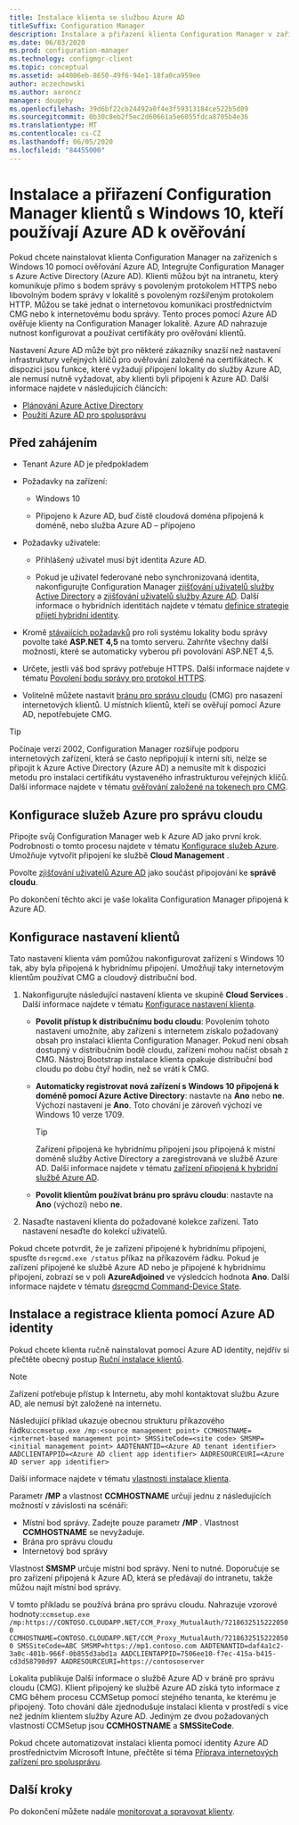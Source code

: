 ```yaml
---
title: Instalace klienta se službou Azure AD
titleSuffix: Configuration Manager
description: Instalace a přiřazení klienta Configuration Manager v zařízeních s Windows 10 pomocí Azure Active Directory pro ověřování
ms.date: 06/03/2020
ms.prod: configuration-manager
ms.technology: configmgr-client
ms.topic: conceptual
ms.assetid: a44006eb-8650-49f6-94e1-18fa0ca959ee
author: aczechowski
ms.author: aaroncz
manager: dougeby
ms.openlocfilehash: 39d6bf22cb24492a0f4e3f59313184ce522b5d09
ms.sourcegitcommit: 0b30c8eb2f5ec2d60661a5e6055fdca8705b4e36
ms.translationtype: MT
ms.contentlocale: cs-CZ
ms.lasthandoff: 06/05/2020
ms.locfileid: "84455000"
---
```

# <a name="install-and-assign-configuration-manager-windows-10-clients-using-azure-ad-for-authentication"></a>Instalace a přiřazení Configuration Manager klientů s Windows 10, kteří používají Azure AD k ověřování

Pokud chcete nainstalovat klienta Configuration Manager na zařízeních s Windows 10 pomocí ověřování Azure AD, Integrujte Configuration Manager s Azure Active Directory (Azure AD). Klienti můžou být na intranetu, který komunikuje přímo s bodem správy s povoleným protokolem HTTPS nebo libovolným bodem správy v lokalitě s povoleným rozšířeným protokolem HTTP. Můžou se také jednat o internetovou komunikaci prostřednictvím CMG nebo k internetovému bodu správy. Tento proces pomocí Azure AD ověřuje klienty na Configuration Manager lokalitě. Azure AD nahrazuje nutnost konfigurovat a používat certifikáty pro ověřování klientů.

Nastavení Azure AD může být pro některé zákazníky snazší než nastavení infrastruktury veřejných klíčů pro ověřování založené na certifikátech. K dispozici jsou funkce, které vyžadují připojení lokality do služby Azure AD, ale nemusí nutně vyžadovat, aby klienti byli připojeni k Azure AD.<!-- SCCMDocs issue 1259 --> Další informace najdete v následujících článcích:

- [Plánování Azure Active Directory](../../plan-design/security/plan-for-security.md#bkmk_planazuread)
- [Použití Azure AD pro spolusprávu](../../../comanage/quickstart-hybrid-aad.md)

## <a name="before-you-begin"></a>Před zahájením

- Tenant Azure AD je předpokladem  

- Požadavky na zařízení:  

  - Windows 10  

  - Připojeno k Azure AD, buď čistě cloudová doména připojená k doméně, nebo služba Azure AD – připojeno  

- Požadavky uživatele:  

  - Přihlášený uživatel musí být identita Azure AD.

  - Pokud je uživatel federované nebo synchronizovaná identita, nakonfigurujte Configuration Manager [zjišťování uživatelů služby Active Directory](../../servers/deploy/configure/about-discovery-methods.md#bkmk_aboutUser) a [zjišťování uživatelů služby Azure AD](../../servers/deploy/configure/about-discovery-methods.md#azureaddisc). Další informace o hybridních identitách najdete v tématu [definice strategie přijetí hybridní identity](https://docs.microsoft.com/azure/active-directory/hybrid/plan-hybrid-identity-design-considerations-identity-adoption-strategy).<!--497750-->

- Kromě [stávajících požadavků](../../plan-design/configs/site-and-site-system-prerequisites.md#bkmk_2012MPpreq) pro roli systému lokality bodu správy povolte také **ASP.NET 4,5** na tomto serveru. Zahrňte všechny další možnosti, které se automaticky vyberou při povolování ASP.NET 4,5.  

- Určete, jestli váš bod správy potřebuje HTTPS. Další informace najdete v tématu [Povolení bodu správy pro protokol HTTPS](../manage/cmg/certificates-for-cloud-management-gateway.md#bkmk_mphttps).  

- Volitelně můžete nastavit [bránu pro správu cloudu](../manage/cmg/plan-cloud-management-gateway.md) (CMG) pro nasazení internetových klientů. U místních klientů, kteří se ověřují pomocí Azure AD, nepotřebujete CMG.  

> [!TIP]
> Počínaje verzí 2002,<!--5686290--> Configuration Manager rozšiřuje podporu internetových zařízení, která se často nepřipojují k interní síti, nelze se připojit k Azure Active Directory (Azure AD) a nemusíte mít k dispozici metodu pro instalaci certifikátu vystaveného infrastrukturou veřejných klíčů. Další informace najdete v tématu [ověřování založené na tokenech pro CMG](deploy-clients-cmg-token.md).

## <a name="configure-azure-services-for-cloud-management"></a>Konfigurace služeb Azure pro správu cloudu

Připojte svůj Configuration Manager web k Azure AD jako první krok. Podrobnosti o tomto procesu najdete v tématu [Konfigurace služeb Azure](../../servers/deploy/configure/azure-services-wizard.md). Umožňuje vytvořit připojení ke službě **Cloud Management** .

Povolte [zjišťování uživatelů Azure AD](../../servers/deploy/configure/configure-discovery-methods.md#azureaadisc) jako součást připojování ke **správě cloudu**.

Po dokončení těchto akcí je vaše lokalita Configuration Manager připojená k Azure AD.

## <a name="configure-client-settings"></a>Konfigurace nastavení klientů

Tato nastavení klienta vám pomůžou nakonfigurovat zařízení s Windows 10 tak, aby byla připojená k hybridnímu připojení. Umožňují taky internetovým klientům používat CMG a cloudový distribuční bod.

1. Nakonfigurujte následující nastavení klienta ve skupině **Cloud Services** . Další informace najdete v tématu [Konfigurace nastavení klienta](configure-client-settings.md).

    - **Povolit přístup k distribučnímu bodu cloudu**: Povolením tohoto nastavení umožníte, aby zařízení s internetem získalo požadovaný obsah pro instalaci klienta Configuration Manager. Pokud není obsah dostupný v distribučním bodě cloudu, zařízení mohou načíst obsah z CMG. Nástroj Bootstrap instalace klienta opakuje distribuční bod cloudu po dobu čtyř hodin, než se vrátí k CMG.<!--495533-->  

    - **Automaticky registrovat nová zařízení s Windows 10 připojená k doméně pomocí Azure Active Directory**: nastavte na **Ano** nebo **ne**. Výchozí nastavení je **Ano**. Toto chování je zároveň výchozí ve Windows 10 verze 1709.

        > [!TIP]
        > Zařízení připojená ke hybridnímu připojení jsou připojená k místní doméně služby Active Directory a zaregistrovaná ve službě Azure AD. Další informace najdete v tématu [zařízení připojená k hybridní službě Azure AD](https://docs.microsoft.com/azure/active-directory/devices/concept-azure-ad-join-hybrid).<!-- MEMDocs#325 -->

    - **Povolit klientům používat bránu pro správu cloudu**: nastavte na **Ano** (výchozí) nebo **ne**.  

2. Nasaďte nastavení klienta do požadované kolekce zařízení. Tato nastavení nesaďte do kolekcí uživatelů.

Pokud chcete potvrdit, že je zařízení připojené k hybridnímu připojení, spusťte `dsregcmd.exe /status` příkaz na příkazovém řádku. Pokud je zařízení připojené ke službě Azure AD nebo je připojené k hybridnímu připojení, zobrazí se v poli **AzureAdjoined** ve výsledcích hodnota **Ano**. Další informace najdete v tématu [dsregcmd Command-Device State](https://docs.microsoft.com/azure/active-directory/devices/troubleshoot-device-dsregcmd).

## <a name="install-and-register-the-client-using-azure-ad-identity"></a>Instalace a registrace klienta pomocí Azure AD identity

Pokud chcete klienta ručně nainstalovat pomocí Azure AD identity, nejdřív si přečtěte obecný postup [Ruční instalace klientů](deploy-clients-to-windows-computers.md#BKMK_Manual).

> [!Note]  
> Zařízení potřebuje přístup k Internetu, aby mohl kontaktovat službu Azure AD, ale nemusí být založené na internetu.

Následující příklad ukazuje obecnou strukturu příkazového řádku:`ccmsetup.exe /mp:<source management point> CCMHOSTNAME=<internet-based management point> SMSSiteCode=<site code> SMSMP=<initial management point> AADTENANTID=<Azure AD tenant identifier> AADCLIENTAPPID=<Azure AD client app identifier> AADRESOURCEURI=<Azure AD server app identifier>`

Další informace najdete v tématu [vlastnosti instalace klienta](about-client-installation-properties.md).

Parametr **/MP** a vlastnost **CCMHOSTNAME** určují jednu z následujících možností v závislosti na scénáři:

- Místní bod správy. Zadejte pouze parametr **/MP** . Vlastnost **CCMHOSTNAME** se nevyžaduje.
- Brána pro správu cloudu
- Internetový bod správy

Vlastnost **SMSMP** určuje místní bod správy. Není to nutné. Doporučuje se pro zařízení připojená k Azure AD, která se předávají do intranetu, takže můžou najít místní bod správy.

V tomto příkladu se používá brána pro správu cloudu. Nahrazuje vzorové hodnoty:`ccmsetup.exe /mp:https://CONTOSO.CLOUDAPP.NET/CCM_Proxy_MutualAuth/72186325152220500 CCMHOSTNAME=CONTOSO.CLOUDAPP.NET/CCM_Proxy_MutualAuth/72186325152220500 SMSSiteCode=ABC SMSMP=https://mp1.contoso.com AADTENANTID=daf4a1c2-3a0c-401b-966f-0b855d3abd1a AADCLIENTAPPID=7506ee10-f7ec-415a-b415-cd3d58790d97 AADRESOURCEURI=https://contososerver`

Lokalita publikuje Další informace o službě Azure AD v bráně pro správu cloudu (CMG). Klient připojený ke službě Azure AD získá tyto informace z CMG během procesu CCMSetup pomocí stejného tenanta, ke kterému je připojený. Toto chování dále zjednodušuje instalaci klienta v prostředí s více než jedním klientem služby Azure AD. Jediným ze dvou požadovaných vlastností CCMSetup jsou **CCMHOSTNAME** a **SMSSiteCode**.<!--3607731-->

Pokud chcete automatizovat instalaci klienta pomocí identity Azure AD prostřednictvím Microsoft Intune, přečtěte si téma [Příprava internetových zařízení pro spolusprávu](../../../comanage/how-to-prepare-Win10.md#install-the-configuration-manager-client).

## <a name="next-steps"></a>Další kroky

Po dokončení můžete nadále [monitorovat a spravovat klienty](../manage/monitor-clients.md).

